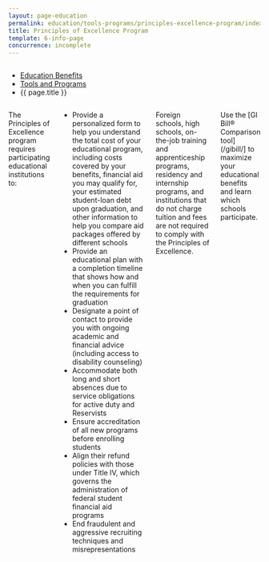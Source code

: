 ```yaml
---
layout: page-education
permalink: education/tools-programs/principles-excellence-program/index.html
title: Principles of Excellence Program
template: 6-info-page
concurrence: incomplete
---
```


<div class="splash" markdown="0">
<div class="row" markdown="0">
<div class="small-12 columns" markdown="0">

<ul class="breadcrumbs" role="menubar" aria-label="Primary">
<li class="parent"><a href="{{ site.url }}/education/">Education Benefits</a></li>
<li class="parent"><a href="{{ site.url }}/education/tools-programs/">Tools and Programs</a></li>
<li class="active">{{ page.title }}</li>
</ul>

</div>
</div>
</div>

<div class="main" role="main" markdown="0">

<!--<div class="action-bar">
  <div class="row">
    <div class="small-12 columns">
      
    </div>
  </div>  
</div>-->

<div class="section one" markdown="0">
<div class="primary" markdown="0">
<div class="row" markdown="0">
<div class="small-12 columns" markdown="1">

The Principles of Excellence program requires participating educational institutions to:

- Provide a personalized form to help you understand the total cost of your educational program, including costs covered by your benefits, financial aid you may qualify for, your estimated student-loan debt upon graduation, and other information to help you compare aid packages offered by different schools
- Provide an educational plan with a completion timeline that shows how and when you can fulfill the requirements for graduation
- Designate a point of contact to provide you with ongoing academic and financial advice (including access to disability counseling) 
- Accommodate both long and short absences due to service obligations for active duty and Reservists
- Ensure accreditation of all new programs before enrolling students
- Align their refund policies with those under Title IV, which governs the administration of federal student financial aid programs
- End fraudulent and aggressive recruiting techniques and misrepresentations

Foreign schools, high schools, on-the-job training and apprenticeship programs, residency and internship programs, and institutions that do not charge tuition and fees are not required to comply with the Principles of Excellence.

Use the [GI Bill® Comparison tool](/gibill/] to maximize your educational benefits and learn which schools participate.


</div>
</div>
</div>


</div>
